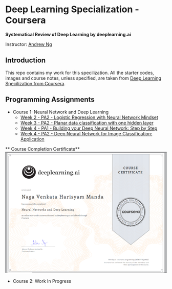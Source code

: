 # Deep Learning Specialization - Coursera

**Systematical Review of Deep Learning by deeplearning.ai**

Instructor: [Andrew Ng](http://www.andrewng.org/)

## Introduction

This repo contains my work for this specilization. All the starter codes, images and course notes, unless specified, are taken 
from [Deep Learning Specilization from Coursera](https://www.coursera.org/specializations/deep-learning).

## Programming Assignments

- Course 1: Neural Network and Deep Learning
  - [Week 2 - PA2 - Logistic Regression with Neural Network Mindset](https://github.com/harisyammnv/Deep_Learning_AndrewNG/blob/master/Logistic%2BRegression%2Bwith%2Ba%2BNeural%2BNetwork%2Bmindset%2Bv4.ipynb)
  - [Week 3 - PA2 - Planar data classification with one hidden layer](https://github.com/harisyammnv/Deep_Learning_AndrewNG/blob/master/Planar%2Bdata%2Bclassification%2Bwith%2Bone%2Bhidden%2Blayer%2Bv4.ipynb)
  - [Week 4 - PA1 - Building your Deep Neural Network: Step by Step](https://github.com/harisyammnv/Deep_Learning_AndrewNG/blob/master/Building%2Byour%2BDeep%2BNeural%2BNetwork%2B-%2BStep%2Bby%2BStep%2Bv5.ipynb)
  - [Week 4 - PA2 - Deep Neural Network for Image Classification: Application](https://github.com/harisyammnv/Deep_Learning_AndrewNG/blob/master/Deep%2BNeural%2BNetwork%2B-%2BApplication%2Bv3.ipynb)

** Course Completion Certificate**
![Certificate](https://github.com/harisyammnv/Deep_Learning_AndrewNG/blob/master/grad_deeplearning.PNG)

- Course 2: Work In Progress
